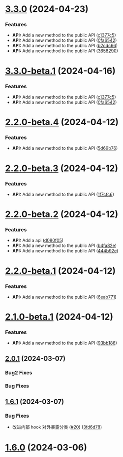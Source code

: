 # [3.3.0](https://github.com/cy2zq/cy-easy-antd-modal/compare/v3.2.5...v3.3.0) (2024-04-23)


### Features

* **API:** Add a new method to the public API ([c1377c5](https://github.com/cy2zq/cy-easy-antd-modal/commit/c1377c5c873155041f0e350c8f0c2d89f98c23e8))
* **API:** Add a new method to the public API ([0fa6542](https://github.com/cy2zq/cy-easy-antd-modal/commit/0fa6542f13d30dc2e4e3afc3bf0a82a54c33a932))
* **API:** Add a new method to the public API ([b2cdc66](https://github.com/cy2zq/cy-easy-antd-modal/commit/b2cdc6654ac42217c5605f12c41f73fb68e5e972))
* **API:** Add a new method to the public API ([3658290](https://github.com/cy2zq/cy-easy-antd-modal/commit/3658290fd84f8fde5f4a05f1e0ff94de5a708a44))

# [3.3.0-beta.1](https://github.com/cy2zq/cy-easy-antd-modal/compare/v3.2.5...v3.3.0-beta.1) (2024-04-16)


### Features

* **API:** Add a new method to the public API ([c1377c5](https://github.com/cy2zq/cy-easy-antd-modal/commit/c1377c5c873155041f0e350c8f0c2d89f98c23e8))
* **API:** Add a new method to the public API ([0fa6542](https://github.com/cy2zq/cy-easy-antd-modal/commit/0fa6542f13d30dc2e4e3afc3bf0a82a54c33a932))

# [2.2.0-beta.4](https://github.com/cy2zq/cy-easy-antd-modal/compare/v2.2.0-beta.3...v2.2.0-beta.4) (2024-04-12)


### Features

* **API:** Add a new method to the public API ([5d69b76](https://github.com/cy2zq/cy-easy-antd-modal/commit/5d69b761774db76ca58398ac88f6af37feff7032))

# [2.2.0-beta.3](https://github.com/cy2zq/cy-easy-antd-modal/compare/v2.2.0-beta.2...v2.2.0-beta.3) (2024-04-12)


### Features

* **API:** Add a new method to the public API ([1f7cfc6](https://github.com/cy2zq/cy-easy-antd-modal/commit/1f7cfc65b32540887dcdf4d360dbb40262f45543))

# [2.2.0-beta.2](https://github.com/cy2zq/cy-easy-antd-modal/compare/v2.2.0-beta.1...v2.2.0-beta.2) (2024-04-12)


### Features

* **API:** Add a api ([d080f05](https://github.com/cy2zq/cy-easy-antd-modal/commit/d080f05800f5741ac560d31673f73f963a9ebceb))
* **API:** Add a new method to the public API ([b4fa82e](https://github.com/cy2zq/cy-easy-antd-modal/commit/b4fa82e69615e4548312c1d1caf3a609f35367a7))
* **API:** Add a new method to the public API ([444b92e](https://github.com/cy2zq/cy-easy-antd-modal/commit/444b92e0177d8682106a432b6907c6654415201e))

# [2.2.0-beta.1](https://github.com/cy2zq/cy-easy-antd-modal/compare/v2.1.1...v2.2.0-beta.1) (2024-04-12)

### Features

- **API:** Add a new method to the public API ([6eab771](https://github.com/cy2zq/cy-easy-antd-modal/commit/6eab7711ce9c14d3e698c459faf79792c2847e5b))

# [2.1.0-beta.1](https://github.com/cy2zq/cy-easy-antd-modal/compare/v2.0.1...v2.1.0-beta.1) (2024-04-12)

### Features

- **API:** Add a new method to the public API ([93bb186](https://github.com/cy2zq/cy-easy-antd-modal/commit/93bb186198924b4295fed5358be12a67bfd480cc))

## [2.0.1](https://github.com/Wxh16144/cy-easy-antd-modal/compare/v1.6.0...v1.6.1) (2024-03-07)

### Bug2 Fixes

### Bug Fixes

## [1.6.1](https://github.com/Wxh16144/cy-easy-antd-modal/compare/v1.6.0...v1.6.1) (2024-03-07)

### Bug Fixes

- 改进内部 hook 对外暴露分类 ([#20](https://github.com/Wxh16144/cy-easy-antd-modal/issues/20)) ([3fd6d78](https://github.com/Wxh16144/cy-easy-antd-modal/commit/3fd6d78432750d8ef17aaa60539abb645f1c1b93))

# [1.6.0](https://github.com/Wxh16144/cy-easy-antd-modal/compare/v1.5.1...v1.6.0) (2024-03-06)
